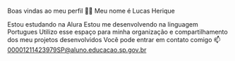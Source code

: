 Boas vindas ao meu perfil 💙💙
Meu nome é Lucas Herique

Estou estudando na Alura
Estou me desenvolvendo na linguagem Portugues
Utilizo esse espaço para minha organização e compartilhamento dos meu projetos desenvolvidos
Você pode entrar em contato comigo 📫
00001211423979SP@aluno.educacao.sp.gov.br
